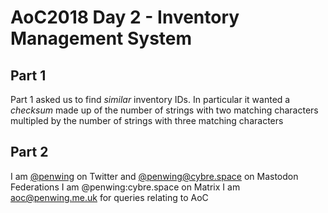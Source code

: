 # AoC2018 Day 2 - Inventory Management System

## Part 1
Part 1 asked us to find _similar_ inventory IDs. In particular it wanted a _checksum_ made up of the number of strings with two matching characters multipled by the number of strings with three matching characters

## Part 2

I am [@penwing](https://www.twitter.com/penwing) on Twitter and [@penwing@cybre.space](https://cybre.space//@penwing) on Mastodon Federations
I am @penwing:cybre.space on Matrix
I am aoc@penwing.me.uk for queries relating to AoC
